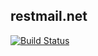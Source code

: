 ## restmail.net

[![Build Status](https://secure.travis-ci.org/lloyd/restmail.net.png)](http://travis-ci.org/lloyd/restmail.net)

